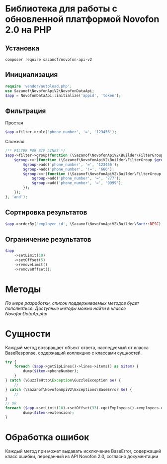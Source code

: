 # Библиотека для работы с обновленной платформой Novofon 2.0 на PHP

## Установка

`composer require sazanof/novofon-api-v2`

## Инициализация

```php
require 'vendor/autoload.php';
use Sazanof\NovofonApiV2\NovofonDataApi;
$app = NovofonDataApi::initialize('appid', 'token');
```

## Фильтрация

Простая

```php
$app->filter->rule('phone_number', '=', '123456');
```

Сложная

```php
/** FILTER FOR SIP LINES */
$app->filter->group(function (\Sazanof\NovofonApiV2\Builder\FilterGroup $group) {
    $group->or(function (\Sazanof\NovofonApiV2\Builder\FilterGroup $group) {
        $group->add('phone_number', '=', '123456');
        $group->add('phone_number', '!=', '666');
        $group->or(function (\Sazanof\NovofonApiV2\Builder\FilterGroup $group) {
            $group->add('phone_number', '=', '777');
            $group->add('phone_number', '=', '9999');
        });
    });
}, 'and');
```

## Сортировка результатов

```php
$app->orderBy('employee_id', \Sazanof\NovofonApiV2\Builder\Sort::DESC);
```

## Ограничение результатов

```php
$app
    ->setLimit(10)
    ->setOffset(5)
    ->removeLimit()
    ->removeOffset();
```

# Методы

_По мере разработки, список поддерживаемых методов будет пополняться. Доступные методы можно найти в классе
NovofonDataAp.php_

# Сущности

Каждый метод возвращает объект ответа, наследуемый от класса BaseResponse, содержащий коллекцию с классами сущностей.

```php
try {
    foreach ($app->getSipLines()->lines->items() as $item) {
        dump($item->phoneNumber);
    }
} catch (\GuzzleHttp\Exception\GuzzleException $e) {
    //
} catch (\Sazanof\NovofonApiV2\Exceptions\BaseError $e) {
    // 
}
// OR
foreach ($app->setLimit(10)->setOffset(33)->getEmployees()->employees->items() as $item) {
        dump($item->extension);
}
```

# Обработка ошибок

Каждый метод при может выдавать исключение BaseError, содержащий класс ошибки, переданный из API Novofon 2.0, согласно
документации